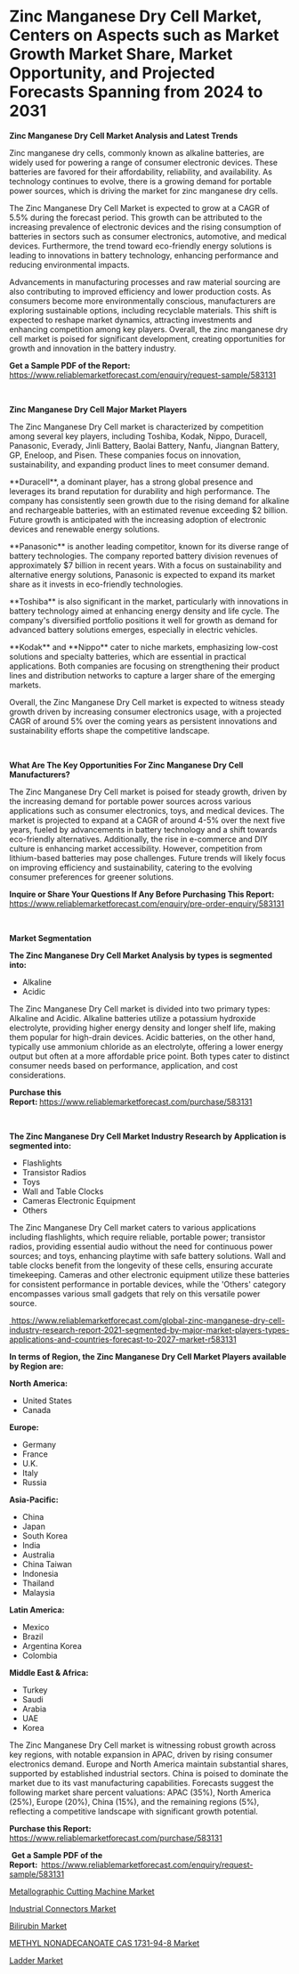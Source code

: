 <p><h1>Zinc Manganese Dry Cell Market, Centers on Aspects such as Market Growth Market Share, Market Opportunity, and Projected Forecasts Spanning from 2024 to 2031</h1></p><p><strong>Zinc Manganese Dry Cell Market Analysis and Latest Trends</strong></p>
<p><p>Zinc manganese dry cells, commonly known as alkaline batteries, are widely used for powering a range of consumer electronic devices. These batteries are favored for their affordability, reliability, and availability. As technology continues to evolve, there is a growing demand for portable power sources, which is driving the market for zinc manganese dry cells.</p><p>The Zinc Manganese Dry Cell Market is expected to grow at a CAGR of 5.5% during the forecast period. This growth can be attributed to the increasing prevalence of electronic devices and the rising consumption of batteries in sectors such as consumer electronics, automotive, and medical devices. Furthermore, the trend toward eco-friendly energy solutions is leading to innovations in battery technology, enhancing performance and reducing environmental impacts.</p><p>Advancements in manufacturing processes and raw material sourcing are also contributing to improved efficiency and lower production costs. As consumers become more environmentally conscious, manufacturers are exploring sustainable options, including recyclable materials. This shift is expected to reshape market dynamics, attracting investments and enhancing competition among key players. Overall, the zinc manganese dry cell market is poised for significant development, creating opportunities for growth and innovation in the battery industry.</p></p>
<p><strong>Get a Sample PDF of the Report:&nbsp;</strong> <a href="https://www.reliablemarketforecast.com/enquiry/request-sample/583131?utm_campaign=1875&utm_medium=2&utm_source=Github&utm_content=ia&utm_term=16122024&utm_id=zinc-manganese-dry-cell">https://www.reliablemarketforecast.com/enquiry/request-sample/583131</a></p>
<p>&nbsp;</p>
<p><strong>Zinc Manganese Dry Cell Major Market Players</strong></p>
<p><p>The Zinc Manganese Dry Cell market is characterized by competition among several key players, including Toshiba, Kodak, Nippo, Duracell, Panasonic, Everady, Jinli Battery, Baolai Battery, Nanfu, Jiangnan Battery, GP, Eneloop, and Pisen. These companies focus on innovation, sustainability, and expanding product lines to meet consumer demand.</p><p>**Duracell**, a dominant player, has a strong global presence and leverages its brand reputation for durability and high performance. The company has consistently seen growth due to the rising demand for alkaline and rechargeable batteries, with an estimated revenue exceeding $2 billion. Future growth is anticipated with the increasing adoption of electronic devices and renewable energy solutions.</p><p>**Panasonic** is another leading competitor, known for its diverse range of battery technologies. The company reported battery division revenues of approximately $7 billion in recent years. With a focus on sustainability and alternative energy solutions, Panasonic is expected to expand its market share as it invests in eco-friendly technologies.</p><p>**Toshiba** is also significant in the market, particularly with innovations in battery technology aimed at enhancing energy density and life cycle. The company's diversified portfolio positions it well for growth as demand for advanced battery solutions emerges, especially in electric vehicles.</p><p>**Kodak** and **Nippo** cater to niche markets, emphasizing low-cost solutions and specialty batteries, which are essential in practical applications. Both companies are focusing on strengthening their product lines and distribution networks to capture a larger share of the emerging markets. </p><p>Overall, the Zinc Manganese Dry Cell market is expected to witness steady growth driven by increasing consumer electronics usage, with a projected CAGR of around 5% over the coming years as persistent innovations and sustainability efforts shape the competitive landscape.</p></p>
<p>&nbsp;</p>
<p><strong>What Are The Key Opportunities For Zinc Manganese Dry Cell Manufacturers?</strong></p>
<p><p>The Zinc Manganese Dry Cell market is poised for steady growth, driven by the increasing demand for portable power sources across various applications such as consumer electronics, toys, and medical devices. The market is projected to expand at a CAGR of around 4-5% over the next five years, fueled by advancements in battery technology and a shift towards eco-friendly alternatives. Additionally, the rise in e-commerce and DIY culture is enhancing market accessibility. However, competition from lithium-based batteries may pose challenges. Future trends will likely focus on improving efficiency and sustainability, catering to the evolving consumer preferences for greener solutions.</p></p>
<p><strong>Inquire or Share Your Questions If Any Before Purchasing This Report:</strong> <a href="https://www.reliablemarketforecast.com/enquiry/pre-order-enquiry/583131?utm_campaign=1875&utm_medium=2&utm_source=Github&utm_content=ia&utm_term=16122024&utm_id=zinc-manganese-dry-cell">https://www.reliablemarketforecast.com/enquiry/pre-order-enquiry/583131</a></p>
<p>&nbsp;</p>
<p><strong>Market Segmentation</strong></p>
<p><strong>The Zinc Manganese Dry Cell Market Analysis by types is segmented into:</strong></p>
<p><ul><li>Alkaline</li><li>Acidic</li></ul></p>
<p><p>The Zinc Manganese Dry Cell market is divided into two primary types: Alkaline and Acidic. Alkaline batteries utilize a potassium hydroxide electrolyte, providing higher energy density and longer shelf life, making them popular for high-drain devices. Acidic batteries, on the other hand, typically use ammonium chloride as an electrolyte, offering a lower energy output but often at a more affordable price point. Both types cater to distinct consumer needs based on performance, application, and cost considerations.</p></p>
<p><strong>Purchase this Report:&nbsp;</strong><a href="https://www.reliablemarketforecast.com/purchase/583131?utm_campaign=1875&utm_medium=2&utm_source=Github&utm_content=ia&utm_term=16122024&utm_id=zinc-manganese-dry-cell">https://www.reliablemarketforecast.com/purchase/583131</a></p>
<p>&nbsp;</p>
<p><strong>The Zinc Manganese Dry Cell Market Industry Research by Application is segmented into:</strong></p>
<p><ul><li>Flashlights</li><li>Transistor Radios</li><li>Toys</li><li>Wall and Table Clocks</li><li>Cameras Electronic Equipment</li><li>Others</li></ul></p>
<p><p>The Zinc Manganese Dry Cell market caters to various applications including flashlights, which require reliable, portable power; transistor radios, providing essential audio without the need for continuous power sources; and toys, enhancing playtime with safe battery solutions. Wall and table clocks benefit from the longevity of these cells, ensuring accurate timekeeping. Cameras and other electronic equipment utilize these batteries for consistent performance in portable devices, while the 'Others' category encompasses various small gadgets that rely on this versatile power source.</p></p>
<p><a href="https://www.reliablemarketforecast.com/global-zinc-manganese-dry-cell-industry-research-report-2021-segmented-by-major-market-players-types-applications-and-countries-forecast-to-2027-market-r583131?utm_campaign=1875&utm_medium=2&utm_source=Github&utm_content=ia&utm_term=16122024&utm_id=zinc-manganese-dry-cell">&nbsp;https://www.reliablemarketforecast.com/global-zinc-manganese-dry-cell-industry-research-report-2021-segmented-by-major-market-players-types-applications-and-countries-forecast-to-2027-market-r583131</a></p>
<p><strong>In terms of Region, the Zinc Manganese Dry Cell Market Players available by Region are:</strong></p>
<p>
    <p> <strong> North America: </strong>
        <ul>
            <li>United States</li>
            <li>Canada</li>
        </ul>
        </p> 
    <p> <strong> Europe: </strong>
        <ul>
            <li>Germany</li>
            <li>France</li>
            <li>U.K.</li>
            <li>Italy</li>
            <li>Russia</li>
        </ul>
        </p> 
    <p> <strong> Asia-Pacific: </strong>
        <ul>
            <li>China</li>
            <li>Japan</li>
            <li>South Korea</li>
            <li>India</li>
            <li>Australia</li>
            <li>China Taiwan</li>
            <li>Indonesia</li>
            <li>Thailand</li>
            <li>Malaysia</li>
        </ul>
        </p> 
    <p> <strong> Latin America: </strong>
        <ul>
            <li>Mexico</li>
            <li>Brazil</li>
            <li>Argentina Korea</li>
            <li>Colombia</li>
        </ul>
        </p> 
    <p> <strong> Middle East & Africa: </strong>
        <ul>
            <li>Turkey</li>
            <li>Saudi</li>
            <li>Arabia</li>
            <li>UAE</li>
            <li>Korea</li>
        </ul>
    </p>
    </p>
<p><p>The Zinc Manganese Dry Cell market is witnessing robust growth across key regions, with notable expansion in APAC, driven by rising consumer electronics demand. Europe and North America maintain substantial shares, supported by established industrial sectors. China is poised to dominate the market due to its vast manufacturing capabilities. Forecasts suggest the following market share percent valuations: APAC (35%), North America (25%), Europe (20%), China (15%), and the remaining regions (5%), reflecting a competitive landscape with significant growth potential.</p></p>
<p><strong>Purchase this Report: </strong><a href="https://www.reliablemarketforecast.com/purchase/583131?utm_campaign=1875&utm_medium=2&utm_source=Github&utm_content=ia&utm_term=16122024&utm_id=zinc-manganese-dry-cell">https://www.reliablemarketforecast.com/purchase/583131</a></p>
<p>&nbsp;<strong>Get a Sample PDF of the Report:&nbsp;&nbsp;</strong><a href="https://www.reliablemarketforecast.com/enquiry/request-sample/583131?utm_campaign=1875&utm_medium=2&utm_source=Github&utm_content=ia&utm_term=16122024&utm_id=zinc-manganese-dry-cell">https://www.reliablemarketforecast.com/enquiry/request-sample/583131</a></p>
<p><strong></strong></p>
<p><p><a href="https://www.linkedin.com/pulse/precise-revenue-projections-metallographic-cutting-machine-mge4e?utm_campaign=1875&utm_medium=2&utm_source=Github&utm_content=ia&utm_term=16122024&utm_id=zinc-manganese-dry-cell">Metallographic Cutting Machine Market</a></p><p><a href="https://www.linkedin.com/pulse/industrial-connectors-market-outlook-2024-2031-examining-ahe6e?utm_campaign=1875&utm_medium=2&utm_source=Github&utm_content=ia&utm_term=16122024&utm_id=zinc-manganese-dry-cell">Industrial Connectors Market</a></p><p><a href="https://www.linkedin.com/pulse/a-mkt-nova-vc8zf?utm_campaign=1875&utm_medium=2&utm_source=Github&utm_content=ia&utm_term=16122024&utm_id=zinc-manganese-dry-cell">Bilirubin Market</a></p><p><a href="https://github.com/Chiragrp22/Market-Research-Report-List-6/blob/main/methyl-nonadecanoate-cas-1731-94-8-market.md?utm_campaign=1875&utm_medium=2&utm_source=Github&utm_content=ia&utm_term=16122024&utm_id=zinc-manganese-dry-cell">METHYL NONADECANOATE CAS 1731-94-8 Market</a></p><p><a href="https://www.linkedin.com/pulse/ladder-market-size-insights-types-share-selling-price-revenue-kiyye?utm_campaign=1875&utm_medium=2&utm_source=Github&utm_content=ia&utm_term=16122024&utm_id=zinc-manganese-dry-cell">Ladder Market</a></p></p>